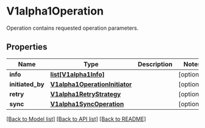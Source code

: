 # V1alpha1Operation

Operation contains requested operation parameters.
## Properties
Name | Type | Description | Notes
------------ | ------------- | ------------- | -------------
**info** | [**list[V1alpha1Info]**](V1alpha1Info.md) |  | [optional] 
**initiated_by** | [**V1alpha1OperationInitiator**](V1alpha1OperationInitiator.md) |  | [optional] 
**retry** | [**V1alpha1RetryStrategy**](V1alpha1RetryStrategy.md) |  | [optional] 
**sync** | [**V1alpha1SyncOperation**](V1alpha1SyncOperation.md) |  | [optional] 

[[Back to Model list]](../README.md#documentation-for-models) [[Back to API list]](../README.md#documentation-for-api-endpoints) [[Back to README]](../README.md)



